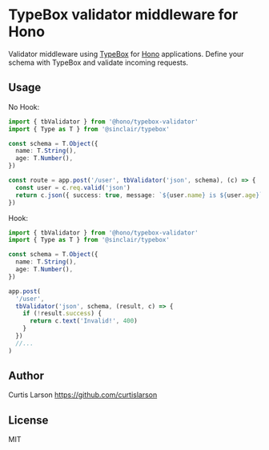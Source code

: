 # TypeBox validator middleware for Hono

Validator middleware using [TypeBox](https://github.com/sinclairzx81/typebox) for [Hono](https://honojs.dev) applications.
Define your schema with TypeBox and validate incoming requests.

## Usage

No Hook:

```ts
import { tbValidator } from '@hono/typebox-validator'
import { Type as T } from '@sinclair/typebox'

const schema = T.Object({
  name: T.String(),
  age: T.Number(),
})

const route = app.post('/user', tbValidator('json', schema), (c) => {
  const user = c.req.valid('json')
  return c.json({ success: true, message: `${user.name} is ${user.age}` })
})
```

Hook:

```ts
import { tbValidator } from '@hono/typebox-validator'
import { Type as T } from '@sinclair/typebox'

const schema = T.Object({
  name: T.String(),
  age: T.Number(),
})

app.post(
  '/user',
  tbValidator('json', schema, (result, c) => {
    if (!result.success) {
      return c.text('Invalid!', 400)
    }
  })
  //...
)
```

## Author

Curtis Larson <https://github.com/curtislarson>

## License

MIT
